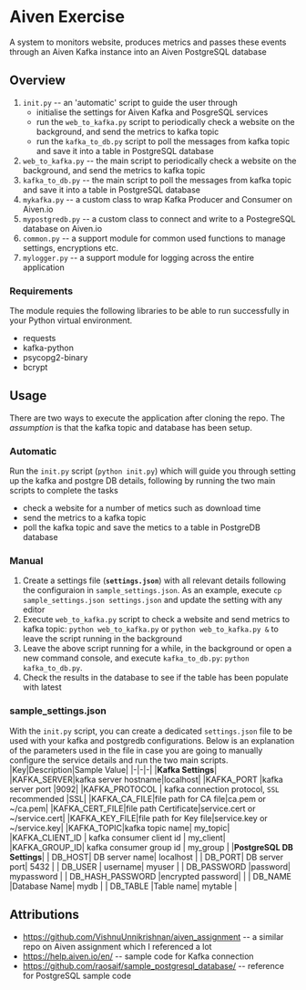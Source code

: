 # Aiven Exercise
A system to  monitors website, produces metrics and passes these events through an Aiven Kafka instance into an Aiven PostgreSQL database

## Overview
1. `init.py` -- an 'automatic' script to guide the user through
    - initialise the settings for Aiven Kafka and PosgreSQL services
    - run the `web_to_kafka.py` script to periodically check a website on the background, and send the metrics to kafka topic
    - run the `kafka_to_db.py` script to poll the messages from kafka topic and save it into a table in PostgreSQL database
2. `web_to_kafka.py` -- the main script to periodically check a website on the background, and send the metrics to kafka topic
3. `kafka_to_db.py` -- the main script to poll the messages from kafka topic and save it into a table in PostgreSQL database
4. `mykafka.py` -- a custom class to wrap Kafka Producer and Consumer on Aiven.io
5. `mypostgredb.py` -- a custom class to connect and write to a PostegreSQL database on Aiven.io
6. `common.py` -- a support module for common used functions to manage settings, encryptions etc.
7. `mylogger.py` -- a support module for logging across the entire application

### Requirements
The module requies the following libraries to be able to run successfully in your Python virtual environment.
- requests
- kafka-python
- psycopg2-binary
- bcrypt

## Usage
There are two ways to execute the application after cloning the repo. The _assumption_ is that the kafka topic and database has been setup.

### Automatic
Run the `init.py` script (`python init.py`) which will guide you through setting up the kafka and postgre DB details, following by running the two main scripts to complete the tasks
- check a website for a number of metics such as download time
- send the metrics to a kafka topic
- poll the kafka topic and save the metics to a table in PostgreDB database

### Manual
1. Create a settings file (**`settings.json`**) with all relevant details following the configuraion in `sample_settings.json`. As an example, execute `cp sample_settings.json settings.json` and update the setting with any editor
2. Execute `web_to_kafka.py` script to check a website and send metrics to kafka topic: `python web_to_kafka.py` or `python web_to_kafka.py &` to leave the script running in the background
3. Leave the above script running for a while, in the background or open a new command console, and execute `kafka_to_db.py`: `python kafka_to_db.py`.
4. Check the results in the database to see if the table has been populate with latest 

### sample_settings.json
With the `init.py` script, you can create a dedicated `settings.json` file to be used with your kafka and postgredb configurations. Below is an explanation of the parameters used in the file in case you are going to manually configure the service details and run the two main scripts.
|Key|Description|Sample Value|
|-|-|-|
|**Kafka Settings**|
|KAFKA_SERVER|kafka server hostname|localhost|
|KAFKA_PORT |kafka server port |9092|
|KAFKA_PROTOCOL | kafka connection protocol, `SSL` recommended |SSL|
|KAFKA_CA_FILE|file path for CA file|ca.pem or ~/ca.pem|
|KAFKA_CERT_FILE|file path Certificate|service.cert or ~/service.cert|
|KAFKA_KEY_FILE|file path for Key file|service.key or ~/service.key|
|KAFKA_TOPIC|kafka topic name| my_topic|
|KAFKA_CLIENT_ID | kafka consumer client id | my_client|
|KAFKA_GROUP_ID| kafka consumer group id | my_group |
|**PostgreSQL DB Settings**|
| DB_HOST| DB server name| localhost |
| DB_PORT| DB server port| 5432 |
| DB_USER | username| myuser |
| DB_PASSWORD |password| mypassword |
| DB_HASH_PASSWORD |encrypted password|  |
| DB_NAME |Database Name| mydb |
| DB_TABLE |Table name| mytable |

## Attributions
- https://github.com/VishnuUnnikrishnan/aiven_assignment -- a similar repo on Aiven assignment which I referenced a lot
- https://help.aiven.io/en/ -- sample code for Kafka connection
- https://github.com/raosaif/sample_postgresql_database/ -- reference for PostgreSQL sample code



